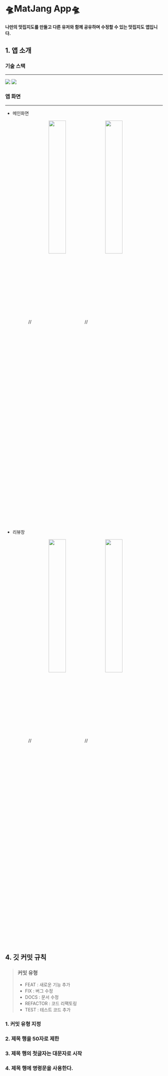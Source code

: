#  🛸MatJang App🛸

#### 나만의 맛집지도를 만들고 다른 유저와 함께 공유하며 수정할 수 있는 맛집지도 앱입니다.


## 1. 앱 소개


### 기술 스택
------------------------------------
<div>
<img src="https://img.shields.io/badge/Flutter-02569B?style=flat-square&logo=flutter&logoColor=white"/>
<img src="https://img.shields.io/badge/Firebase-FFCA28?style=flat-square&logo=firebase&logoColor=white"/>

</div>
   
### 앱 화면 
------------------------
* 메인화면

<p align="center">  
   //<img src="https://github.com/gotlr98/OTTDiary/assets/71820857/67b62533-f86c-49c4-8aaa-403337828137" align="center" width="33%">
   //<img src="https://github.com/gotlr98/OTTDiary/assets/71820857/268415e8-54e9-4b36-8fdc-bfc4fbd054bc" align="center" width="33%">
</p>


* 리뷰창
<p align="center">  
   //<img src="https://github.com/gotlr98/OTTDiary/assets/71820857/2bb81c2a-86f5-4795-a29f-dfb01a38486a" align="center" width="33%">
   //<img src="https://github.com/gotlr98/OTTDiary/assets/71820857/4934207b-07a6-40f4-9898-92c429e722f4" align="center" width="33%"> 
</p>




## 4. 깃 커밋 규칙
> ### 커밋 유형
> + FEAT : 새로운 기능 추가
> + FIX : 버그 수정
> + DOCS : 문서 수정
> + REFACTOR : 코드 리팩토링
> + TEST : 테스트 코드 추가
### 1. 커밋 유형 지정
### 2. 제목 행을 50자로 제한
### 3. 제목 행의 첫글자는 대문자로 시작
### 4. 제목 행에 명령문을 사용한다.   
   







